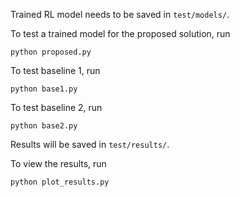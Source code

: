 Trained RL model needs to be saved in `test/models/`. 

To test a trained model for the proposed solution, run 
```
python proposed.py
```
To test baseline 1, run
```
python base1.py
```
To test baseline 2, run
```
python base2.py
```

Results will be saved in `test/results/`. 

To view the results, run 
```
python plot_results.py
```
